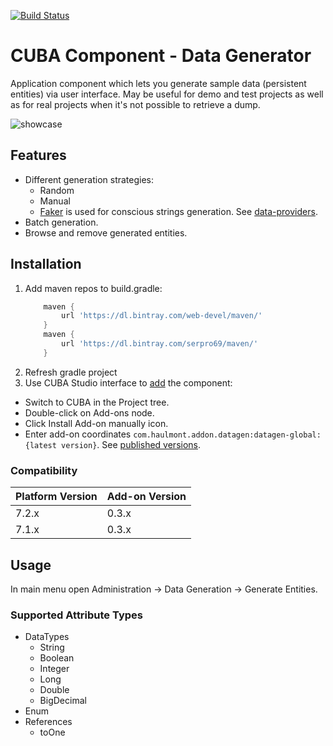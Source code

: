 [![Build Status](https://travis-ci.org/web-devel/cuba-component-data-generator.svg?branch=master)](https://travis-ci.org/web-devel/cuba-component-data-generator)

# CUBA Component - Data Generator

Application component which lets you generate sample data (persistent entities) via user interface.
May be useful for demo and test projects as well as for real projects when it's not possible to retrieve a dump.

![showcase](https://raw.githubusercontent.com/web-devel/cuba-component-data-generator/master/etc/showcase.gif)

## Features

* Different generation strategies:
  * Random 
  * Manual
  * [Faker](https://github.com/serpro69/kotlin-faker) is used for conscious strings generation. See [data-providers](https://github.com/serpro69/kotlin-faker#data-providers).
* Batch generation.
* Browse and remove generated entities.

## Installation

1. Add maven repos to build.gradle:
    ```groovy
        maven {
            url 'https://dl.bintray.com/web-devel/maven/'
        }
        maven {
            url 'https://dl.bintray.com/serpro69/maven/'
        }
    ```
2. Refresh gradle project
3. Use CUBA Studio interface to [add](https://doc.cuba-platform.com/studio/#add_ons) the component:
  - Switch to CUBA in the Project tree.
  - Double-click on Add-ons node.
  - Click Install Add-on manually icon.
  - Enter add-on coordinates `com.haulmont.addon.datagen:datagen-global:{latest version}`. See [published versions](https://bintray.com/web-devel/maven/cuba-component-data-generator).

### Compatibility

| Platform Version | Add-on Version |
| ---------------- | -------------- |
| 7.2.x            | 0.3.x          |
| 7.1.x            | 0.3.x          |

## Usage

In main menu open Administration -> Data Generation -> Generate Entities.


### Supported Attribute Types

* DataTypes
  * String
  * Boolean
  * Integer
  * Long
  * Double
  * BigDecimal
* Enum
* References
  * toOne
